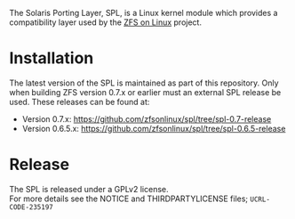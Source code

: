 The Solaris Porting Layer, SPL, is a Linux kernel module which provides a
compatibility layer used by the [ZFS on Linux](http://zfsonlinux.org) project.

# Installation

The latest version of the SPL is maintained as part of this repository.
Only when building ZFS version 0.7.x or earlier must an external SPL release
be used.  These releases can be found at:

  * Version 0.7.x: https://github.com/zfsonlinux/spl/tree/spl-0.7-release  
  * Version 0.6.5.x: https://github.com/zfsonlinux/spl/tree/spl-0.6.5-release  

# Release

The SPL is released under a GPLv2 license.  
For more details see the NOTICE and THIRDPARTYLICENSE files; `UCRL-CODE-235197`
